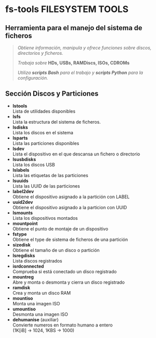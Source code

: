 # fs-tools FILESYSTEM TOOLS

## Herramienta para el manejo del sistema de ficheros

> *Obtiene información, manipula y ofrece funciones sobre discos, directorios y ficheros.*
>
> *Trabaja sobre* **HDs, USBs, RAMDiscs, ISOs, CDROMs**
>
> *Utiliza **scripts Bash** para el trabajo y **scripts Python** para la configuración.*

## Sección Discos y Particiones

- **lstools**  
Lista de utilidades disponibles
- **lsfs**  
Lista la estructura del sistema de ficheros.
- **lsdisks**  
Lista los discos en el sistema
- **lsparts**  
Lista las particiones disponibles
- **lsdev**  
Lista el dispositivo en el que descansa un fichero o directorio
- **lsusbdisks**  
Lista los discos USB
- **lslabels**  
Lista las etiquetas de las particiones
- **lsuuids**  
Lista las UUID de las particiones
- **label2dev**  
Obtiene el dispositivo asignado a la partición con LABEL
- **uuid2dev**  
Obtiene el dispositivo asignado a la particion con UUID
- **lsmounts**  
Lista los dispositivos montados
- **mountpoint**  
Obtiene el punto de montaje de un dispositivo
- **fstype**  
Obtiene el type de sistema de ficheros de una partición
- **sizedisk**  
Obtiene el tamaño de un disco o partición
- **lsregdisks**  
Lista discos registrados
- **isrdconnected**  
Comprueba si está conectado un disco registrado
- **mountreg**  
Abre y monta o desmonta y cierra un disco registrado
- **ramdisk**  
Crea y monta un disco RAM
- **mountiso**  
Monta una imagen ISO
- **umountiso**  
Desmonta una imagen ISO
- **dehumanise** (auxiliar)  
Convierte numeros en formato humano a entero  
    (1K[iB] -> 1024, 1KBS -> 1000)
